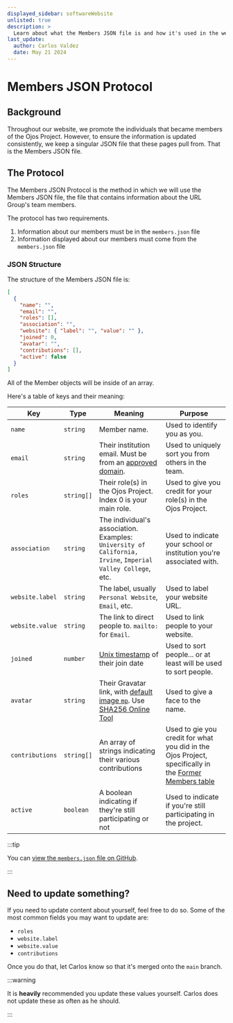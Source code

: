 ```yaml
---
displayed_sidebar: softwareWebsite
unlisted: true
description: >
  Learn about what the Members JSON file is and how it's used in the website.
last_update:
  author: Carlos Valdez
  date: May 21 2024
---
```


# Members JSON Protocol

## Background

Throughout our website, we promote the individuals that became members of the
Ojos Project. However, to ensure the information is updated consistently, we
keep a singular JSON file that these pages pull from. That is the Members JSON
file.

## The Protocol

The Members JSON Protocol is the method in which we will use the Members JSON
file, the file that contains information about the URL Group's team members.

The protocol has two requirements.

1. Information about our members must be in the `members.json` file
2. Information displayed about our members must come from the `members.json` file

### JSON Structure

The structure of the Members JSON file is:

```json
[
  {
    "name": "",
    "email": "",
    "roles": [],
    "association": "",
    "website": { "label": "", "value": "" },
    "joined": 0,
    "avatar": "",
    "contributions": [],
    "active": false
  }
]
```

All of the Member objects will be inside of an array.

Here's a table of keys and their meaning:

| Key             | Type       | Meaning                                                                                                                                                                              | Purpose                                                                                                                                    |
| --------------- | ---------- | ------------------------------------------------------------------------------------------------------------------------------------------------------------------------------------ | ------------------------------------------------------------------------------------------------------------------------------------------ |
| `name`          | `string`   | Member name.                                                                                                                                                                         | Used to identify you as you.                                                                                                               |
| `email`         | `string`   | Their institution email. Must be from an [approved domain](/docs/url/getting-started/#send-us-your-email).                                                                           | Used to uniquely sort you from others in the team.                                                                                         |
| `roles`         | `string[]` | Their role(s) in the Ojos Project. Index 0 is your main role.                                                                                                                        | Used to give you credit for your role(s) in the Ojos Project.                                                                              |
| `association`   | `string`   | The individual's association. Examples: `University of California, Irvine`, `Imperial Valley College`, etc.                                                                          | Used to indicate your school or institution you're associated with.                                                                        |
| `website.label` | `string`   | The label, usually `Personal Website`, `Email`, etc.                                                                                                                                 | Used to label your website URL.                                                                                                            |
| `website.value` | `string`   | The link to direct people to. `mailto:` for `Email`.                                                                                                                                 | Used to link people to your website.                                                                                                       |
| `joined`        | `number`   | [Unix timestamp](https://www.unixtimestamp.com/) of their join date                                                                                                                  | Used to sort people... or at least will be used to sort people.                                                                            |
| `avatar`        | `string`   | Their Gravatar link, with [default image `mp`](https://docs.gravatar.com/general/images/#default-image). Use [SHA256 Online Tool](https://emn178.github.io/online-tools/sha256.html) | Used to give a face to the name.                                                                                                           |
| `contributions` | `string[]` | An array of strings indicating their various contributions                                                                                                                           | Used to gie you credit for what you did in the Ojos Project, specifically in the [Former Members table](/docs/url/members/#former-members) |
| `active`        | `boolean`  | A boolean indicating if they're still participating or not                                                                                                                           | Used to indicate if you're still participating in the project.                                                                             |

:::tip

You can
[view the `members.json` file on GitHub](https://github.com/ojosproject/website/blob/main/static/data/url/members.json).

:::

## Need to update something?

If you need to update content about yourself, feel free to do so. Some of the
most common fields you may want to update are:

- `roles`
- `website.label`
- `website.value`
- `contributions`

Once you do that, let Carlos know so that it's merged onto the `main` branch.

:::warning

It is **heavily** recommended you update these values yourself. Carlos does not
update these as often as he should.

:::
